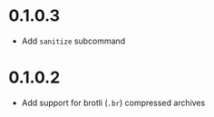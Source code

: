 # 0.1.0.3

  * Add `sanitize` subcommand

# 0.1.0.2

  * Add support for brotli (`.br`) compressed archives
